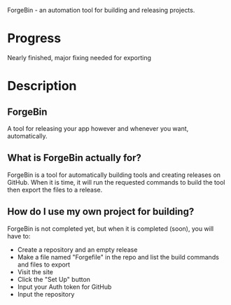 ForgeBin - an automation tool for building and releasing projects.
# Progress
Nearly finished, major fixing needed for exporting
# Description
## ForgeBin
A tool for releasing your app however and whenever you want, automatically.
## What is ForgeBin actually for?
ForgeBin is a tool for automatically building tools and creating releases on GitHub. When it is time, it will run the requested commands to build the tool then export the files to a release.
## How do I use my own project for building?
ForgeBin is not completed yet, but when it is completed (soon), you will have to:
- Create a repository and an empty release
- Make a file named "Forgefile" in the repo and list the build commands and files to export
- Visit the site
- Click the "Set Up" button
- Input your Auth token for GitHub
- Input the repository
